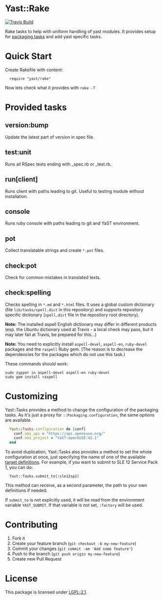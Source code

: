 # Yast::Rake

[![Travis Build](https://travis-ci.org/yast/yast-rake.svg?branch=master)](https://travis-ci.org/yast/yast-rake)


Rake tasks to help with uniform handling of yast modules. It provides setup for
[packaging tasks](http://github.com/openSUSE/packaging_tasks) and add yast specific tasks.

# Quick Start

Create Rakefile with content:
```
  require "yast/rake"
```
Now lets check what it provides with `rake -T`

# Provided tasks

## version:bump
Update the latest part of version in spec file.

## test:unit
Runs all RSpec tests ending with \_spec.rb or \_test.rb.

## run[client]
Runs client with paths leading to git. Useful to testing module without
installation.

## console
Runs ruby console with paths leading to git and YaST environment.

## pot
Collect translatable strings and create `*.pot` files.

## check:pot
Check for common mistakes in translated texts.

## check:spelling
Checks spelling in `*.md` and `*.html` files. It uses a global custom dictionary
(file `lib/tasks/spell.dict` in this repository) and supports repository specific
dictionary (`spell.dict` file in the repository root directory).

**Note:** The installed aspell English dictionary may differ in different products
(esp. the Ubuntu dictionary used at Travis - a local check may pass, but it may
later fail at Travis, be prepared for this...)

**Note:** You need to explicitly install `aspell-devel`, `aspell-en`, `ruby-devel`
packages and the `raspell` Ruby gem. (The reason is to decrease the dependencies
for the packages which do not use this task.)

These commands should work:

    sudo zypper in aspell-devel aspell-en ruby-devel
    sudo gem install raspell

# Customizing

Yast::Tasks provides a method to change the configuration of the packaging
tasks. As it's just a proxy for `::Packaging.configuration`, the same options
are available.

```ruby
  Yast::Tasks.configuration do |conf|
    conf.obs_api = "https://api.opensuse.org/"
    conf.obs_project = "YaST:openSUSE:42.1"
  end
```

To avoid duplication, Yast::Tasks also provides a method to set the whole
configuration at once, just specifying the name of one of the available
[target definitions](https://github.com/yast/yast-rake/blob/master/data/targets.yml).
For example, if you want to submit to SLE 12 Service Pack 1, you can do:

```
  Yast::Tasks.submit_to(:sle12sp1)
```

This method can receive, as a second parameter, the path to your own
definitions if needed.

If `submit_to` is not explicitly used, it will be read from the environment
variable `YAST_SUBMIT`. If that variable is not set, `:factory` will be used.

# Contributing

1. Fork it
2. Create your feature branch (`git checkout -b my-new-feature`)
3. Commit your changes (`git commit -am 'Add some feature'`)
4. Push to the branch (`git push origin my-new-feature`)
5. Create new Pull Request

# License
This package is licensed under
[LGPL-2.1](http://www.gnu.org/licenses/lgpl-2.1.html).
